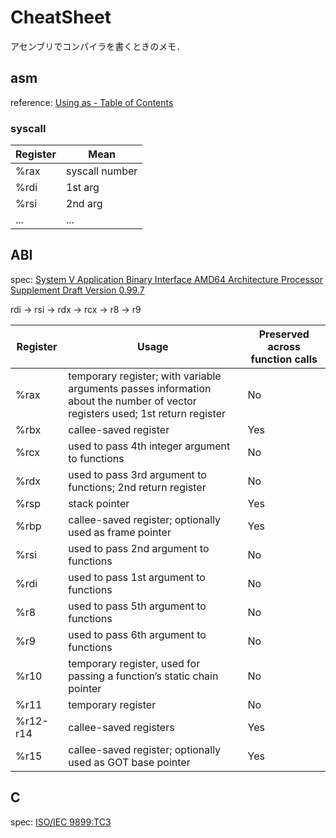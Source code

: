 # CheatSheet
アセンブリでコンパイラを書くときのメモ．

## asm
reference: [Using as - Table of Contents](https://ftp.gnu.org/old-gnu/Manuals/gas-2.9.1/html_node/as_toc.html)

### syscall
| Register | Mean |
| --- | --- |
| %rax | syscall number |
| %rdi | 1st arg |
| %rsi | 2nd arg |
| ... | ... |

## ABI
spec: [System V Application Binary Interface AMD64 Architecture Processor Supplement Draft Version 0.99.7](https://uclibc.org/docs/psABI-x86_64.pdf)

rdi -> rsi -> rdx -> rcx -> r8 -> r9

| Register | Usage | Preserved across function calls|
| --- | --- | --- |
| %rax | temporary register; with variable arguments passes information about the number of vector registers used; 1st return register | No |
| %rbx | callee-saved register | Yes |
| %rcx | used to pass 4th integer argument to functions | No |
| %rdx | used to pass 3rd argument to functions; 2nd return register | No |
| %rsp | stack pointer | Yes |
| %rbp | callee-saved register; optionally used as frame pointer | Yes |
| %rsi | used to pass 2nd argument to functions | No |
| %rdi | used to pass 1st argument to functions | No |
| %r8 | used to pass 5th argument to functions | No |
| %r9 | used to pass 6th argument to functions | No |
| %r10 | temporary register, used for passing a function’s static chain pointer | No |
| %r11 | temporary register | No |
| %r12-r14 | callee-saved registers | Yes |
| %r15 | callee-saved register; optionally used as GOT base pointer | Yes |

## C
spec: [ISO/IEC 9899:TC3](https://www.open-std.org/JTC1/SC22/WG14/www/docs/n1256.pdf)
